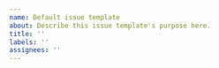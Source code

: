 ```yaml
---
name: Default issue template
about: Describe this issue template's purpose here.
title: ''
labels: ''
assignees: ''
---
```

